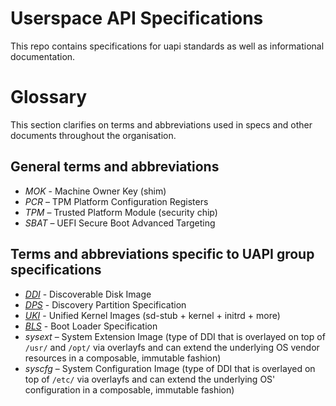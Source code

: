 # Userspace API Specifications

This repo contains specifications for uapi standards as well as informational documentation.

# Glossary

This section clarifies on terms and abbreviations used in specs and other documents throughout the organisation.

## General terms and abbreviations
- *MOK* - Machine Owner Key (shim)
- *PCR* – TPM Platform Configuration Registers
- *TPM* – Trusted Platform Module (security chip)
- *SBAT* – UEFI Secure Boot Advanced Targeting

## Terms and abbreviations specific to UAPI group specifications
- [*DDI*](specs/discoverable_partitions_specification.md) - Discoverable Disk Image
- [*DPS*](specs/discoverable_partitions_specification.md) - Discovery Partition Specification
- [*UKI*](specs/boot_loader_specification.md) - Unified Kernel Images (sd-stub + kernel + initrd + more)
- [*BLS*](specs/boot_loader_specification.md) - Boot Loader Specification
- *sysext* – System Extension Image (type of DDI that is overlayed on top of `/usr/` and `/opt/` via overlayfs and can extend the underlying OS vendor resources in a composable, immutable fashion)
- *syscfg* – System Configuration Image (type of DDI that is overlayed on top of `/etc/` via overlayfs and can extend the underlying OS' configuration in a composable, immutable fashion)
